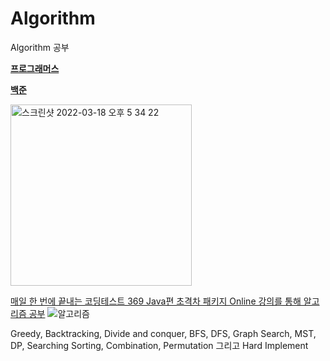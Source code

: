 # Algorithm
Algorithm  공부

[**프로그래머스**](https://programmers.co.kr/)

[**백준**](https://www.acmicpc.net/problem/tags)

<img width="290" alt="스크린샷 2022-03-18 오후 5 34 22" src="https://user-images.githubusercontent.com/42603919/158981092-ed549aeb-f128-44e0-9519-6b154b4918a4.png">



[매일 한 번에 끝내는 코딩테스트 369 Java편 초격차 패키지 Online 강의를 통해 알고리즘 공부](https://fastcampus.co.kr/)
![알고리즘](https://user-images.githubusercontent.com/42603919/138474194-9afdcd32-66a1-4a34-a06e-c2c767c2ec18.PNG)



Greedy, Backtracking, Divide and conquer, BFS, DFS, Graph Search, MST, DP, Searching Sorting, Combination, Permutation 그리고 Hard Implement

